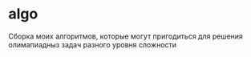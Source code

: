# algo
Сборка моих алгоритмов, которые могут пригодиться для решения олимапиадныз задач разного уровня сложности
